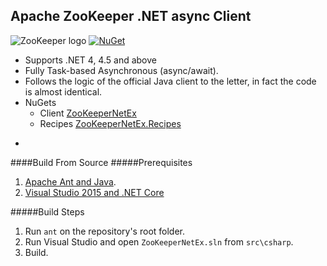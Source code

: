Apache ZooKeeper .NET async Client
-
![ZooKeeper logo](https://raw.githubusercontent.com/shayhatsor/zookeeper/trunk/zookeeper.bmp)
[![NuGet](https://img.shields.io/github/release/shayhatsor/zookeeper.svg?style=flat&label=Latest%20Release)](https://github.com/shayhatsor/zookeeper/releases/latest)
* Supports .NET 4, 4.5 and above
* Fully Task-based Asynchronous (async/await).
* Follows the logic of the official Java client to the letter, in fact the code is almost identical. 
* NuGets
  * Client [ZooKeeperNetEx](https://www.nuget.org/packages/ZooKeeperNetEx)
  * Recipes [ZooKeeperNetEx.Recipes](https://www.nuget.org/packages/ZooKeeperNetEx.Recipes)

-
####Build From Source
#####Prerequisites
1. [Apache Ant and Java](http://ant.apache.org/manual/install.html).
2. [Visual Studio 2015 and .NET Core](https://www.microsoft.com/net/core#windowsvs2015)

#####Build Steps
1. Run `ant` on the repository's root folder.
3. Run Visual Studio and open `ZooKeeperNetEx.sln` from `src\csharp`.
4. Build.

